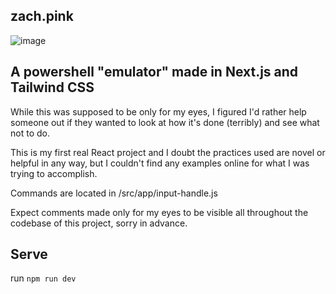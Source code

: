 ## zach.pink

![image](https://github.com/fartg/zach.pink/assets/70608092/705410e9-7bd7-4e33-b372-cd9860401997)

## A powershell "emulator" made in Next.js and Tailwind CSS

While this was supposed to be only for my eyes, I figured I'd rather help someone out if they wanted to look at how it's done (terribly) and see what not to do. 

This is my first real React project and I doubt the practices used are novel or helpful in any way, but I couldn't find any examples online for what I was trying to accomplish.

Commands are located in /src/app/input-handle.js

Expect comments made only for my eyes to be visible all throughout the codebase of this project, sorry in advance.

## Serve

run `npm run dev`
